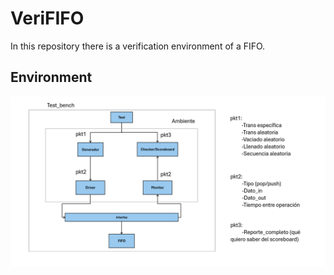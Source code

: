 # VeriFIFO
In this repository there is a verification environment of a FIFO.
## Environment
![Esquema_ambiente](imgs/Esquema_Ambiente.png "Verification environment's block diagram")